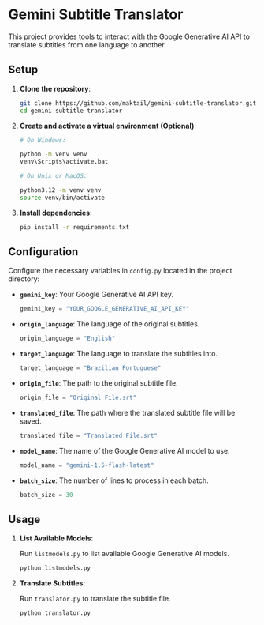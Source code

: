 # Gemini Subtitle Translator

This project provides tools to interact with the Google Generative AI API to translate subtitles from one language to another.

## Setup

1. **Clone the repository**:

   ```sh
   git clone https://github.com/maktail/gemini-subtitle-translator.git
   cd gemini-subtitle-translator
   ```

2. **Create and activate a virtual environment (Optional)**:

   ```sh
   # On Windows:

   python -m venv venv
   venv\Scripts\activate.bat

   # On Unix or MacOS:

   python3.12 -m venv venv
   source venv/bin/activate
   ```

3. **Install dependencies**:

   ```sh
   pip install -r requirements.txt
   ```

## Configuration

Configure the necessary variables in `config.py` located in the project directory:

- **`gemini_key`**: Your Google Generative AI API key.

  ```python
  gemini_key = "YOUR_GOOGLE_GENERATIVE_AI_API_KEY"
  ```

- **`origin_language`**: The language of the original subtitles.

  ```python
  origin_language = "English"
  ```

- **`target_language`**: The language to translate the subtitles into.

  ```python
  target_language = "Brazilian Portuguese"
  ```

- **`origin_file`**: The path to the original subtitle file.

  ```python
  origin_file = "Original File.srt"
  ```

- **`translated_file`**: The path where the translated subtitle file will be saved.

  ```python
  translated_file = "Translated File.srt"
  ```

- **`model_name`**: The name of the Google Generative AI model to use.

  ```python
  model_name = "gemini-1.5-flash-latest"
  ```

- **`batch_size`**: The number of lines to process in each batch.

  ```python
  batch_size = 30
  ```

## Usage

1. **List Available Models**:

   Run `listmodels.py` to list available Google Generative AI models.

   ```sh
   python listmodels.py
   ```

2. **Translate Subtitles**:

   Run `translator.py` to translate the subtitle file.

   ```sh
   python translator.py
   ```
